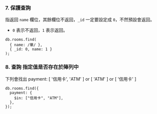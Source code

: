 ### 7. 保護查詢

指返回 `name` 欄位，其餘欄位不返回，`_id` 一定要設定成 `0`，不然預設會返回。

- `0` 表示不返回，`1` 表示返回。

```shell
db.rooms.find(
  { name: /華/ },
  { _id: 0, name: 1 }
);
```

### 8. 查詢 指定值是否存在於陣列中

下列會找出 payment: [ '信用卡', 'ATM' ] or [ 'ATM' ] or [ '信用卡' ]

```shell
db.rooms.find({
  payment: {
    $in: ["信用卡", "ATM"],
  },
});
```
